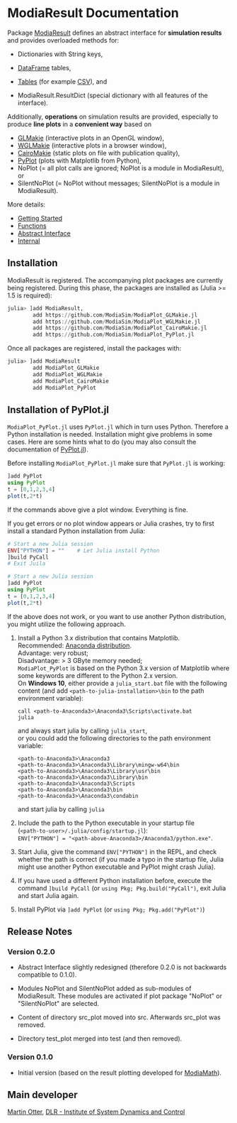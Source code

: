 # ModiaResult Documentation

Package [ModiaResult](https://github.com/ModiaSim/ModiaResult.jl) defines 
an abstract interface for **simulation results** and provides overloaded methods for:

- Dictionaries with String keys,

- [DataFrame](https://github.com/JuliaData/DataFrames.jl) tables, 

- [Tables](https://github.com/JuliaData/Tables.jl) (for example [CSV](https://github.com/JuliaData/CSV.jl)), and

- ModiaResult.ResultDict (special dictionary with all features of the interface). 

Additionally, **operations** on simulation results are provided, especially to produce **line plots**
in a **convenient way** based on 

- [GLMakie](https://github.com/JuliaPlots/GLMakie.jl) (interactive plots in an OpenGL window),
- [WGLMakie](https://github.com/JuliaPlots/WGLMakie.jl) (interactive plots in a browser window),
- [CairoMakie](https://github.com/JuliaPlots/CairoMakie.jl) (static plots on file with publication quality),
- [PyPlot](https://github.com/JuliaPy/PyPlot.jl) (plots with Matplotlib from Python), 
- NoPlot (= all plot calls are ignored; NoPlot is a module in ModiaResult), or
- SilentNoPlot (= NoPlot without messages; SilentNoPlot is a module in ModiaResult).

More details:

- [Getting Started](GettingStarted.html)
- [Functions](Functions.html)
- [Abstract Interface](AbstractInterface.html)
- [Internal](Internal.html)


## Installation

ModiaResult is registered. The accompanying plot packages are currently being registered.
During this phase, the packages are installed as (Julia >= 1.5 is required):

```julia
julia> ]add ModiaResult,
        add https://github.com/ModiaSim/ModiaPlot_GLMakie.jl
        add https://github.com/ModiaSim/ModiaPlot_WGLMakie.jl
        add https://github.com/ModiaSim/ModiaPlot_CairoMakie.jl
        add https://github.com/ModiaSim/ModiaPlot_PyPlot.jl
```

Once all packages are registered, install the packages with:

```julia
julia> ]add ModiaResult
        add ModiaPlot_GLMakie
        add ModiaPlot_WGLMakie
        add ModiaPlot_CairoMakie
        add ModiaPlot_PyPlot
```


## Installation of PyPlot.jl

`ModiaPlot_PyPlot.jl` uses `PyPlot.jl` which in turn uses Python. 
Therefore a Python installation is needed. Installation 
might give problems in some cases. Here are some hints what to do
(you may also consult the documentation of [PyPlot.jl](https://github.com/JuliaPy/PyPlot.jl)).

Before installing `ModiaPlot_PyPlot.jl` make sure that `PyPlot.jl` is working:

```julia
]add PyPlot
using PyPlot
t = [0,1,2,3,4]
plot(t,2*t)
```

If the commands above give a plot window. Everything is fine.

If you get errors or no plot window appears or Julia crashes, 
try to first install a standard Python installation from Julia:

```julia
# Start a new Julia session
ENV["PYTHON"] = ""    # Let Julia install Python
]build PyCall
# Exit Juila

# Start a new Julia session
]add PyPlot
using PyPlot
t = [0,1,2,3,4]
plot(t,2*t)
```

If the above does not work, or you want to use another Python distribution,
you might utilize the following approach.

1. Install a Python 3.x distribution that contains Matplotlib.\
   Recommended: [Anaconda distribution](https://www.anaconda.com/download/).\
   Advantage: very robust;\
   Disadvantage: > 3 GByte memory needed;\
   `ModiaPlot_PyPlot` is based on the Python 3.x version of Matplotlib where some keywords
   are different to the Python 2.x version.\
   On **Windows 10**, either provide a `julia_start.bat` file with the following content
   (and add `<path-to-julia-installation>\bin` to the path environment variable):
   ```
   call <path-to-Anaconda3>\Anaconda3\Scripts\activate.bat
   julia
   ```
   and always start julia by calling `julia_start`,\
   or you could add the following directories to the path environment variable:
   ```
   <path-to-Anaconda3>\Anaconda3
   <path-to-Anaconda3>\Anaconda3\Library\mingw-w64\bin
   <path-to-Anaconda3>\Anaconda3\Library\usr\bin
   <path-to-Anaconda3>\Anaconda3\Library\bin
   <path-to-Anaconda3>\Anaconda3\Scripts
   <path-to-Anaconda3>\Anaconda3\bin
   <path-to-Anaconda3>\Anaconda3\condabin
   ```
   and start julia by calling `julia`
  

2. Include the path to the Python executable in your startup file\
   (`<path-to-user>/.julia/config/startup.jl`):\
    `ENV["PYTHON"] = "<path-above-Anaconda3>/Anaconda3/python.exe"`.

3. Start Julia, give the command `ENV["PYTHON"]` in the REPL, and check whether the path
   is correct (if you made a typo in the startup file, Julia might use another
   Python executable and PyPlot might crash Julia).

4. If you have used a different Python installation before, execute the command
   `]build PyCall` (or `using Pkg; Pkg.build("PyCall")`, exit Julia and start Julia again.

5. Install PyPlot via `]add PyPlot` (or `using Pkg; Pkg.add("PyPlot")`)



## Release Notes

### Version 0.2.0

- Abstract Interface slightly redesigned (therefore 0.2.0 is not backwards compatible to 0.1.0).

- Modules NoPlot and SilentNoPlot added as sub-modules of ModiaResult. These modules are
  activated if plot package "NoPlot" or "SilentNoPlot" are selected.

- Content of directory src_plot moved into src. Afterwards src_plot was removed.

- Directory test_plot merged into test (and then removed).
  

### Version 0.1.0

- Initial version (based on the result plotting developed for [ModiaMath](https://github.com/ModiaSim/ModiaMath.jl)).

## Main developer

[Martin Otter](https://rmc.dlr.de/sr/en/staff/martin.otter/),
[DLR - Institute of System Dynamics and Control](https://www.dlr.de/sr/en)

